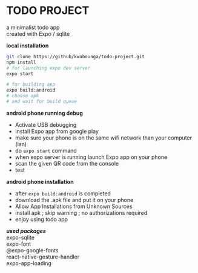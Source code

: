 TODO PROJECT
============

a minimalist todo app  
created with Expo / sqlite  

**local installation**
```sh
git clone https://github/kwabounga/todo-project.git
npm install
# for launching expo dev server
expo start

# for building app
expo build:android
# choose apk
# and wait for build queue
```

**android phone running debug**
- Activate USB debugging
- install Expo app from google play 
- make sure your phone is on the same wifi network than your computer (lan)
- do ``expo start`` command
- when expo server is running launch Expo app on your phone
- scan the given QR code from the console
- test

**android phone installation**
- after ``expo build:android`` is completed
- download the .apk file and put it on your phone
- Allow App Installations from Unknown Sources
- install apk ; skip warning ; no authorizations required
- enjoy using todo app


***used packages***  
expo-sqlite  
expo-font  
@expo-google-fonts  
react-native-gesture-handler  
expo-app-loading  

